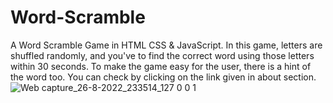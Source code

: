 # Word-Scramble
A  Word Scramble Game in HTML CSS & JavaScript. In this game, letters are shuffled randomly, and you've to find the correct word using those letters within 30 seconds. To make the game easy for the user, there is a hint of the word too.
You can check by clicking on the link given in about section.
![Web capture_26-8-2022_233514_127 0 0 1](https://user-images.githubusercontent.com/106222706/187019919-5afbc245-8952-4e44-8aeb-323724498cfe.jpeg)
